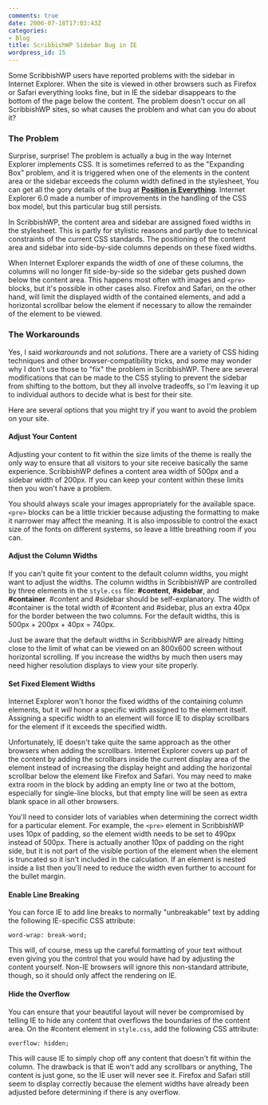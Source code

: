 ```yaml
---
comments: true
date: 2006-07-18T17:03:43Z
categories:
- Blog
title: ScribbishWP Sidebar Bug in IE
wordpress_id: 15
---
```


Some ScribbishWP users have reported problems with the sidebar in Internet Explorer. When the site is viewed in other browsers such as Firefox or Safari everything looks fine, but in IE the sidebar disappears to the bottom of the page below the content. The problem doesn't occur on all ScribbishWP sites, so what causes the problem and what can you do about it?


### The Problem

Surprise, surprise! The problem is actually a bug in the way Internet Explorer implements CSS. It is sometimes referred to as the "Expanding Box" problem, and it is triggered when one of the elements in the content area or the sidebar exceeds the column width defined in the stylesheet, You can get all the gory details of the bug at [**Position is Everything**](http://www.positioniseverything.net/explorer/expandingboxbug.html). Internet Explorer 6.0 made a number of improvements in the handling of the CSS box model, but this particular bug still persists.

In ScribbishWP, the content area and sidebar are assigned fixed widths in the stylesheet. This is partly for stylistic reasons and partly due to technical constraints of the current CSS standards. The positioning of the content area and sidebar into side-by-side columns depends on these fixed widths.

When Internet Explorer expands the width of one of these columns, the columns will no longer fit side-by-side so the sidebar gets pushed down below the content area. This happens most often with images and `<pre>` blocks, but it's possible in other cases also. Firefox and Safari, on the other hand, will limit the displayed width of the contained elements, and add a horizontal scrollbar below the element if necessary to allow the remainder of the element to be viewed.


### The Workarounds

Yes, I said _workarounds_ and not _solutions_. There are a variety of CSS hiding techniques and other browser-compatibility tricks, and some may wonder why I don't use those to "fix" the problem in ScribbishWP. There are several modifications that can be made to the CSS styling to prevent the sidebar from shifting to the bottom, but they all involve tradeoffs, so I'm leaving it up to individual authors to decide what is best for their site.

Here are several options that you might try if you want to avoid the problem on your site.


#### Adjust Your Content

Adjusting your content to fit within the size limits of the theme is really the only way to ensure that all visitors to your site receive basically the same experience. ScribbishWP defines a content area width of 500px and a sidebar width of 200px. If you can keep your content within these limits then you won't have a problem.

You should always scale your images appropriately for the available space. `<pre>` blocks can be a little trickier because adjusting the formatting to make it narrower may affect the meaning. It is also impossible to control the exact size of the fonts on different systems, so leave a little breathing room if you can.


#### Adjust the Column Widths

If you can't quite fit your content to the default column widths, you might want to adjust the widths. The column widths in ScribbishWP are controlled by three elements in the `style.css` file: **#content**, **#sidebar**, and **#container**. #content and #sidebar should be self-explanatory. The width of #container is the total width of #content and #sidebar, plus an extra 40px for the border between the two columns. For the default widths, this is 500px + 200px + 40px = 740px.

Just be aware that the default widths in ScribbishWP are already hitting close to the limit of what can be viewed on an 800x600 screen without horizontal scrolling. If you increase the widths by much then users may need higher resolution displays to view your site properly.


#### Set Fixed Element Widths

Internet Explorer won't honor the fixed widths of the containing column elements, but it _will_ honor a specific width assigned to the element itself. Assigning a specific width to an element will force IE to display scrollbars for the element if it exceeds the specified width.

Unfortunately, IE doesn't take quite the same approach as the other browsers when adding the scrollbars. Internet Explorer covers up part of the content by adding the scrollbars inside the current display area of the element instead of increasing the display height and adding the horizontal scrollbar below the element like Firefox and Safari. You may need to make extra room in the block by adding an empty line or two at the bottom, especially for single-line blocks, but that empty line will be seen as extra blank space in all other browsers.

You'll need to consider lots of variables when determining the correct width for a particular element. For example, the `<pre>` element in ScribbishWP uses 10px of padding, so the element width needs to be set to 490px instead of 500px. There is actually another 10px of padding on the right side, but it is not part of the visible portion of the element when the element is truncated so it isn't included in the calculation. If an element is nested inside a list then you'll need to reduce the width even further to account for the bullet margin.


#### Enable Line Breaking

You can force IE to add line breaks to normally "unbreakable" text by adding the following IE-specific CSS attribute:
    
    word-wrap: break-word;

This will, of course, mess up the careful formatting of your text without even giving you the control that you would have had by adjusting the content yourself. Non-IE browsers will ignore this non-standard attribute, though, so it should only affect the rendering on IE.


#### Hide the Overflow

You can ensure that your beautiful layout will never be compromised by telling IE to hide any content that overflows the boundaries of the content area. On the #content element in `style.css`, add the following CSS attribute:

    overflow: hidden;

This will cause IE to simply chop off any content that doesn't fit within the column. The drawback is that IE won't add any scrollbars or anything, The content is just gone, so the IE user will never see it.  Firefox and Safari still seem to display correctly because the element widths have already been adjusted before determining if there is any overflow.
